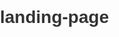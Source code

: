 # landing-page
<!DOCTYPE html>
<html lang="en">
<head>
    <meta charset="UTF-8">
    <meta name="viewport" content="width=device-width, initial-scale=1.0">
    <title>Landing Page</title>
    <style>
        body {
            font-family: 'Arial', sans-serif;
            margin: 0;
            padding: 0;
            color: #333;
        }

        header {
            background-color:hsl(244, 69%, 82%);
            padding: 20px 0;
            color: #000000;
        }

        header .container {
            display: flex;
            justify-content: space-between;
            align-items: center;
        }

        header h1 {
            margin: 0;
            display: flex;
            align-items: center;
        }

        header h1 img {
            margin-right: 15px;
            border-radius: 50%;
        }

        nav ul {
            list-style: none;
            margin: 0;
            padding: 0;
            display: flex;
        }

        nav ul li {
            margin-left: 20px;
        }

        nav ul li a {
            color: #000000;
            text-decoration: none;
            font-weight: bold;
        }

        .hero {
            background-color: #f4f4f4;
            text-align: center;
            padding: 60px 0;
        }

        .hero h2 {
            margin: 0 0 20px;
            font-size: 2.5em;
            color: #333;
        }

        .hero p {
            font-size: 1.2em;
            margin: 0 0 20px;
        }

        .cta-button {
            background-color:hsl(244, 69%, 82%);
            color: #fff;
            padding: 10px 20px;
            text-decoration: none;
            font-size: 1.2em;
            border-radius: 5px;
        }

        .features {
            padding: 40px 0;
            background-color:hsl(244, 69%, 82%);
        }

        .features .container {
            display: flex;
            justify-content: space-between;
            gap: 20px;
        }

        .feature {
            background-color:  hsl(150, 100%, 99%);
            padding: 20px;
            border-radius: 5px;
            text-align: center;
            flex: 1;
        }

        footer {
            background-color: #fbfeff;
            color: #000000;
            text-align: center;
            padding: 20px 0;
        }

        footer p {
            margin: 0;
        }
    </style>
</head>
<body>
    <header>
        <div class="container">
            <h1>
                <img src="images.jpeg" alt="Logo">
                Welcome to My Landing Page
            </h1>
            <nav>
                <ul>
                    <li><a href="#">Home</a></li>
                    <li><a href="#">About</a></li>
                    <li><a href="#">Services</a></li>
                    <li><a href="#">Contact</a></li>
                </ul>
            </nav>
        </div>
    </header>

    <main>
        <section class="hero">
            <div class="container">
                <h2>Discover the Beauty of Web Design</h2>
                <p>Learn to create stunning websites with our easy-to-follow tutorials.</p>
                <p>                 </p>
                <a href="#" class="cta-button">Get Started</a>
            </div>
        </section>

        <section class="features">
            <div class="container">
                <div class="feature">
                    <h3>Feature One</h3>
                    <p>Learn the basics of HTML and CSS to build your first webpage.</p>
                </div>
                <div class="feature">
                    <h3>Feature Two</h3>
                    <p>Explore advanced CSS techniques to enhance your designs.</p>
                </div>
                <div class="feature">
                    <h3>Feature Three</h3>
                    <p>Understand responsive design to make your pages mobile-friendly.</p>
                </div>
            </div>
        </section>
    </main>

    <footer>
        <div class="container">
            <p>&copy; 2024 Your Name. All rights reserved.</p>
        </div>
    </footer>
</body>
</html>
